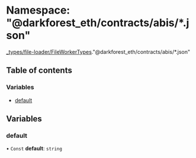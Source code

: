 # Namespace: "@darkforest_eth/contracts/abis/\*.json"

[\_types/file-loader/FileWorkerTypes](_types_file_loader_FileWorkerTypes.md)."@darkforest_eth/contracts/abis/\*.json"

## Table of contents

### Variables

- [default](_types_file_loader_FileWorkerTypes.__darkforest_eth_contracts_abis___json_.md#default)

## Variables

### default

• `Const` **default**: `string`
